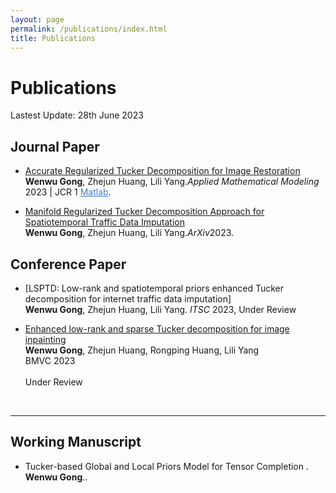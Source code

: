 ```yaml
---
layout: page
permalink: /publications/index.html
title: Publications
---
```


# Publications

Lastest Update: 28th June 2023&nbsp; 

## Journal Paper

- [Accurate Regularized Tucker Decomposition for Image Restoration](https://GongWenwuu.github.io/mypaper/AMM_2023.pdf)<br>**Wenwu Gong**, Zhejun Huang, Lili Yang.<em>Applied Mathematical Modeling</em> 2023 | JCR 1 <a style="color: #447ec9" href="https://github.com/GongWenwuu/ARD">Matlab</a>.

- [Manifold Regularized Tucker Decomposition Approach for Spatiotemporal Traffic Data Imputation](https://GongWenwuu.github.io/mypaper/T-ITS_2023.pdf)<br>**Wenwu Gong**, Zhejun Huang, Lili Yang.<em>ArXiv</em>2023. 

## Conference Paper

- [LSPTD: Low-rank and spatiotemporal priors enhanced Tucker decomposition for internet traffic data imputation]<br>**Wenwu Gong**, Zhejun Huang, Lili Yang. <em>ITSC</em> 2023, Under Review<br>

- [Enhanced low-rank and sparse Tucker decomposition for image inpainting](https://caihanlin.com/mypaper/202302ICAROB.pdf)<br>**Wenwu Gong**, Zhejun Huang, Rongping Huang, Lili Yang<br>BMVC 2023<br> <br>Under Review<br>
<br>

---

## Working Manuscript

- Tucker-based Global and Local Priors Model for Tensor Completion .<br>**Wenwu Gong**..

<br>
